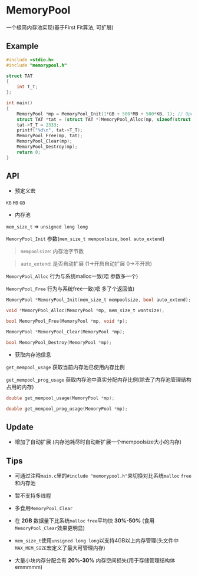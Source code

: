 # MemoryPool

一个极简内存池实现(基于First Fit算法, 可扩展)


## Example

~~~c
#include <stdio.h>
#include "memorypool.h"

struct TAT
{
    int T_T;
};

int main()
{
    MemoryPool *mp = MemoryPool_Init(1*GB + 500*MB + 500*KB, 1); // Open auto extend
    struct TAT *tat = (struct TAT *)MemoryPool_Alloc(mp, sizeof(struct TAT));
    tat->T_T = 2333;
    printf("%d\n", tat->T_T);
    MemoryPool_Free(mp, tat);
    MemoryPool_Clear(mp);
    MemoryPool_Destroy(mp);
    return 0;
}
~~~

## API

- 预定义宏

`KB` `MB` `GB`

- 内存池

`mem_size_t` => `unsigned long long`

`MemoryPool_Init` 参数(`mem_size_t mempoolsize`, `bool auto_extend`)

> `mempoolsize`: 内存池字节数

> `auto_extend`: 是否自动扩展 (1->开启自动扩展 0->不开启)

`MemoryPool_Alloc` 行为与系统malloc一致(唔 参数多一个)

`MemoryPool_Free` 行为与系统free一致(唔 多了个返回值)

~~~c
MemoryPool *MemoryPool_Init(mem_size_t mempoolsize, bool auto_extend);

void *MemoryPool_Alloc(MemoryPool *mp, mem_size_t wantsize);

bool MemoryPool_Free(MemoryPool *mp, void *p);

MemoryPool *MemoryPool_Clear(MemoryPool *mp);

bool MemoryPool_Destroy(MemoryPool *mp);
~~~

- 获取内存池信息

`get_mempool_usage` 获取当前内存池已使用内存比例

`get_mempool_prog_usage` 获取内存池中真实分配内存比例(除去了内存池管理结构占用的内存)

~~~c
double get_mempool_usage(MemoryPool *mp);

double get_mempool_prog_usage(MemoryPool *mp);
~~~

## Update

- 增加了自动扩展 (内存池耗尽时自动新扩展一个mempoolsize大小的内存)

## Tips

- 可通过注释`main.c`里的`#include "memorypool.h"`来切换对比系统`malloc` `free`和内存池

- 暂不支持多线程

- 多食用`MemoryPool_Clear`

- 在 **2GB** 数据量下比系统`malloc` `free`平均快 **30%-50%** (食用`MemoryPool_Clear`效果更明显)

- `mem_size_t`使用`unsigned long long`以支持4GB以上内存管理(头文件中`MAX_MEM_SIZE`宏定义了最大可管理内存)

- 大量小块内存分配会有 **20%-30%** 内存空间损失(用于存储管理结构体 emmmmm)